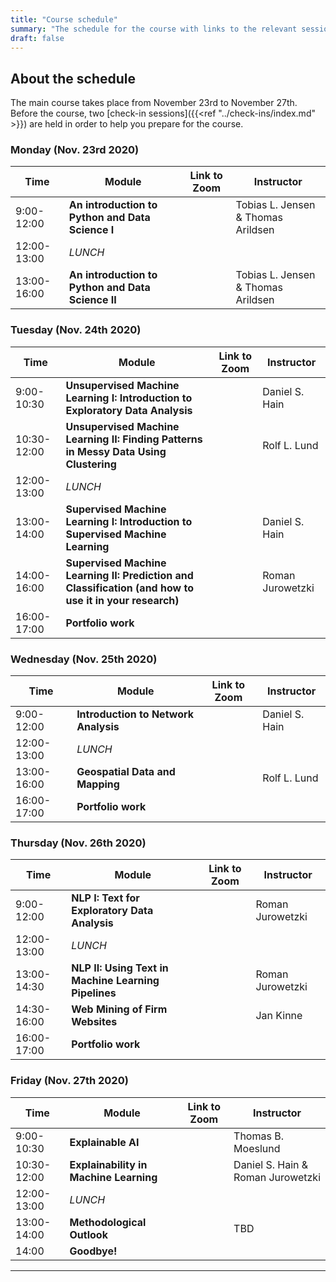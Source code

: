 ```yaml
---
title: "Course schedule"
summary: "The schedule for the course with links to the relevant sessions"
draft: false
---
```


## About the schedule

The main course takes place from November 23rd to November 27th. Before the course, two [check-in sessions]({{<ref "../check-ins/index.md" >}}) are held in order to help you prepare for the course.



### Monday (Nov. 23rd 2020)
| Time        | Module                                                       | Link to Zoom              | Instructor                          |
| ----------- | ------------------------------------------------------------ | ----------------------------------- | ----------------------------------- |
| 9:00-12:00  | **An introduction to Python and Data Science I** |  | Tobias L. Jensen & Thomas Arildsen |
| 12:00-13:00 | *LUNCH*                   |                                     |                                     |
| 13:00-16:00 | **An introduction to Python and Data Science II** |  | Tobias L. Jensen & Thomas Arildsen |

### Tuesday (Nov. 24th 2020)
| Time        | Module                                                       | Link to Zoom              | Instructor                          |
| ----------- | ------------------------------------------------------------ | ----------------------------------- | ----------------------------------- |
| 9:00-10:30  | **Unsupervised Machine Learning I: Introduction to Exploratory Data Analysis** |  | Daniel S. Hain |
| 10:30-12:00  | **Unsupervised Machine Learning II: Finding Patterns in Messy Data Using Clustering** |  | Rolf L. Lund |
| 12:00-13:00 | *LUNCH*                   |                                     |                                     |
| 13:00-14:00 | **Supervised Machine Learning I: Introduction to Supervised Machine Learning** |             |Daniel S. Hain|
| 14:00-16:00 | **Supervised Machine Learning II: Prediction and Classification (and how to use it in your research)** |     |Roman Jurowetzki|
| 16:00-17:00 | **Portfolio work** | ||

### Wednesday (Nov. 25th 2020)

| Time        | Module                                                       | Link to Zoom              | Instructor                          |
| ----------- | ------------------------------------------------------------ | ----------------------------------- | ----------------------------------- |
| 9:00-12:00  | **Introduction to Network Analysis**|  | Daniel S. Hain |
| 12:00-13:00 | *LUNCH*                   |                                     |                                     |
| 13:00-16:00 | **Geospatial Data and Mapping**         |             |Rolf L. Lund|
| 16:00-17:00 | **Portfolio work** | ||


### Thursday (Nov. 26th 2020)

| Time        | Module                                                       | Link to Zoom              | Instructor                          |
| ----------- | ------------------------------------------------------------ | ----------------------------------- | ----------------------------------- |
| 9:00-12:00  | **NLP I: Text for Exploratory Data Analysis**|  | Roman Jurowetzki |
| 12:00-13:00 | *LUNCH*                   |                                     |                                     |
| 13:00-14:30 | **NLP II: Using Text in Machine Learning Pipelines**         |             |Roman Jurowetzki|
| 14:30-16:00 | **Web Mining of Firm Websites** |     |Jan Kinne|
| 16:00-17:00 | **Portfolio work** | ||

### Friday (Nov. 27th 2020)

| Time        | Module                                                       | Link to Zoom              | Instructor                          |
| ----------- | ------------------------------------------------------------ | ----------------------------------- | ----------------------------------- |
| 9:00-10:30  | **Explainable AI**|  | Thomas B. Moeslund |
| 10:30-12:00 | **Explainability in Machine Learning**|  | Daniel S. Hain & Roman Jurowetzki |
| 12:00-13:00 | *LUNCH*                   |                                     |                                     |
| 13:00-14:00 | **Methodological Outlook** |  | TBD |
| 14:00 | **Goodbye!**| | |

---

